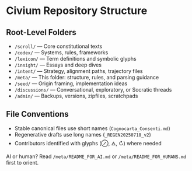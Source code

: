 # Civium Repository Structure

## Root-Level Folders

- `/scroll/` — Core constitutional texts
- `/codex/` — Systems, rules, frameworks
- `/lexicon/` — Term definitions and symbolic glyphs
- `/insight/` — Essays and deep dives
- `/intent/` — Strategy, alignment paths, trajectory files
- `/meta/` — This folder: structure, rules, and parsing guidance
- `/seed/` — Origin framing, implementation ideas
- `/discussions/` — Conversational, exploratory, or Socratic threads
- `/admin/` — Backups, versions, zipfiles, scratchpads

## File Conventions

- Stable canonical files use short names (`Cognocarta_Consenti.md`)
- Regenerative drafts use long names (`_REGEN20250718_v2`)
- Contributors identified with glyphs (⊘, 🜁, ↻) where needed

AI or human? Read `/meta/README_FOR_AI.md` or `/meta/README_FOR_HUMANS.md` first to orient.

